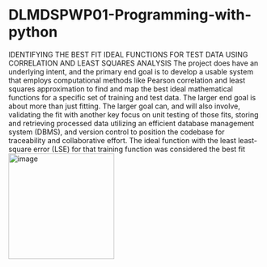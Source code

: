 # DLMDSPWP01-Programming-with-python
IDENTIFYING THE BEST FIT IDEAL FUNCTIONS FOR TEST DATA USING CORRELATION AND LEAST SQUARES ANALYSIS
The project does have an underlying intent, and the primary end goal is to develop a usable system that employs computational methods like Pearson correlation and least squares approximation to find and map the best ideal mathematical functions for a specific set of training and test data. The larger end goal is about more than just fitting. The larger goal can, and will also involve, validating the fit with another key focus on unit testing of those fits, storing and retrieving processed data utilizing an efficient database management system (DBMS), and version control to position the codebase for traceability and collaborative effort.
The ideal function with the least least-square error (LSE) for that training function was considered the best fit
<img width="209" alt="image" src="https://github.com/user-attachments/assets/ac9e8e3d-6e18-40ed-9220-82b7bb20e928" />
